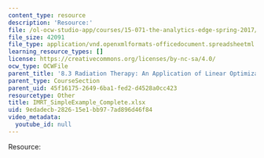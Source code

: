```yaml
---
content_type: resource
description: 'Resource:'
file: /ol-ocw-studio-app/courses/15-071-the-analytics-edge-spring-2017/9edadecb282615e1bb977ad896d46f84_IMRT_SimpleExample_Complete.xlsx
file_size: 42091
file_type: application/vnd.openxmlformats-officedocument.spreadsheetml.sheet
learning_resource_types: []
license: https://creativecommons.org/licenses/by-nc-sa/4.0/
ocw_type: OCWFile
parent_title: '8.3 Radiation Therapy: An Application of Linear Optimization '
parent_type: CourseSection
parent_uid: 45f16175-2649-6ba1-fed2-d4528a0cc423
resourcetype: Other
title: IMRT_SimpleExample_Complete.xlsx
uid: 9edadecb-2826-15e1-bb97-7ad896d46f84
video_metadata:
  youtube_id: null
---
```

Resource: